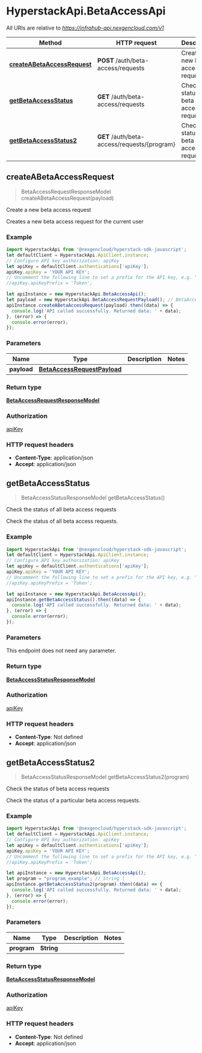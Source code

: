 # HyperstackApi.BetaAccessApi

All URIs are relative to *https://infrahub-api.nexgencloud.com/v1*

Method | HTTP request | Description
------------- | ------------- | -------------
[**createABetaAccessRequest**](BetaAccessApi.md#createABetaAccessRequest) | **POST** /auth/beta-access/requests | Create a new beta access request
[**getBetaAccessStatus**](BetaAccessApi.md#getBetaAccessStatus) | **GET** /auth/beta-access/requests | Check the status of all beta access requests
[**getBetaAccessStatus2**](BetaAccessApi.md#getBetaAccessStatus2) | **GET** /auth/beta-access/requests/{program} | Check the status of beta access requests



## createABetaAccessRequest

> BetaAccessRequestResponseModel createABetaAccessRequest(payload)

Create a new beta access request

Creates a new beta access request for the current user

### Example

```javascript
import HyperstackApi from '@nexgencloud/hyperstack-sdk-javascript';
let defaultClient = HyperstackApi.ApiClient.instance;
// Configure API key authorization: apiKey
let apiKey = defaultClient.authentications['apiKey'];
apiKey.apiKey = 'YOUR API KEY';
// Uncomment the following line to set a prefix for the API key, e.g. "Token" (defaults to null)
//apiKey.apiKeyPrefix = 'Token';

let apiInstance = new HyperstackApi.BetaAccessApi();
let payload = new HyperstackApi.BetaAccessRequestPayload(); // BetaAccessRequestPayload | 
apiInstance.createABetaAccessRequest(payload).then((data) => {
  console.log('API called successfully. Returned data: ' + data);
}, (error) => {
  console.error(error);
});

```

### Parameters


Name | Type | Description  | Notes
------------- | ------------- | ------------- | -------------
 **payload** | [**BetaAccessRequestPayload**](BetaAccessRequestPayload.md)|  | 

### Return type

[**BetaAccessRequestResponseModel**](BetaAccessRequestResponseModel.md)

### Authorization

[apiKey](../README.md#apiKey)

### HTTP request headers

- **Content-Type**: application/json
- **Accept**: application/json


## getBetaAccessStatus

> BetaAccessStatusResponseModel getBetaAccessStatus()

Check the status of all beta access requests

Check the status of all beta access requests.

### Example

```javascript
import HyperstackApi from '@nexgencloud/hyperstack-sdk-javascript';
let defaultClient = HyperstackApi.ApiClient.instance;
// Configure API key authorization: apiKey
let apiKey = defaultClient.authentications['apiKey'];
apiKey.apiKey = 'YOUR API KEY';
// Uncomment the following line to set a prefix for the API key, e.g. "Token" (defaults to null)
//apiKey.apiKeyPrefix = 'Token';

let apiInstance = new HyperstackApi.BetaAccessApi();
apiInstance.getBetaAccessStatus().then((data) => {
  console.log('API called successfully. Returned data: ' + data);
}, (error) => {
  console.error(error);
});

```

### Parameters

This endpoint does not need any parameter.

### Return type

[**BetaAccessStatusResponseModel**](BetaAccessStatusResponseModel.md)

### Authorization

[apiKey](../README.md#apiKey)

### HTTP request headers

- **Content-Type**: Not defined
- **Accept**: application/json


## getBetaAccessStatus2

> BetaAccessStatusResponseModel getBetaAccessStatus2(program)

Check the status of beta access requests

Check the status of a particular beta access requests.

### Example

```javascript
import HyperstackApi from '@nexgencloud/hyperstack-sdk-javascript';
let defaultClient = HyperstackApi.ApiClient.instance;
// Configure API key authorization: apiKey
let apiKey = defaultClient.authentications['apiKey'];
apiKey.apiKey = 'YOUR API KEY';
// Uncomment the following line to set a prefix for the API key, e.g. "Token" (defaults to null)
//apiKey.apiKeyPrefix = 'Token';

let apiInstance = new HyperstackApi.BetaAccessApi();
let program = "program_example"; // String | 
apiInstance.getBetaAccessStatus2(program).then((data) => {
  console.log('API called successfully. Returned data: ' + data);
}, (error) => {
  console.error(error);
});

```

### Parameters


Name | Type | Description  | Notes
------------- | ------------- | ------------- | -------------
 **program** | **String**|  | 

### Return type

[**BetaAccessStatusResponseModel**](BetaAccessStatusResponseModel.md)

### Authorization

[apiKey](../README.md#apiKey)

### HTTP request headers

- **Content-Type**: Not defined
- **Accept**: application/json

